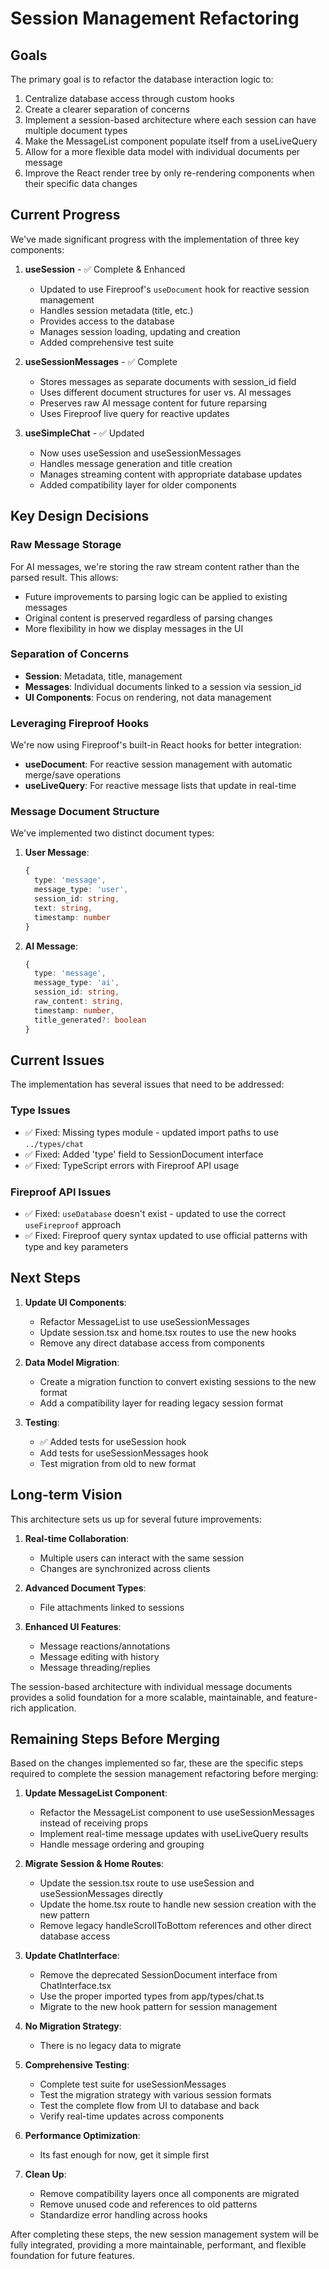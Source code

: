 # Session Management Refactoring

## Goals

The primary goal is to refactor the database interaction logic to:

1. Centralize database access through custom hooks
2. Create a clearer separation of concerns
3. Implement a session-based architecture where each session can have multiple document types
4. Make the MessageList component populate itself from a useLiveQuery
5. Allow for a more flexible data model with individual documents per message
6. Improve the React render tree by only re-rendering components when their specific data changes

## Current Progress

We've made significant progress with the implementation of three key components:

1. **useSession** - ✅ Complete & Enhanced
   - Updated to use Fireproof's `useDocument` hook for reactive session management
   - Handles session metadata (title, etc.)
   - Provides access to the database
   - Manages session loading, updating and creation
   - Added comprehensive test suite

2. **useSessionMessages** - ✅ Complete
   - Stores messages as separate documents with session_id field
   - Uses different document structures for user vs. AI messages
   - Preserves raw AI message content for future reparsing
   - Uses Fireproof live query for reactive updates

3. **useSimpleChat** - ✅ Updated
   - Now uses useSession and useSessionMessages
   - Handles message generation and title creation
   - Manages streaming content with appropriate database updates
   - Added compatibility layer for older components

## Key Design Decisions

### Raw Message Storage
For AI messages, we're storing the raw stream content rather than the parsed result. This allows:
- Future improvements to parsing logic can be applied to existing messages
- Original content is preserved regardless of parsing changes
- More flexibility in how we display messages in the UI

### Separation of Concerns
- **Session**: Metadata, title, management
- **Messages**: Individual documents linked to a session via session_id
- **UI Components**: Focus on rendering, not data management

### Leveraging Fireproof Hooks
We're now using Fireproof's built-in React hooks for better integration:
- **useDocument**: For reactive session management with automatic merge/save operations
- **useLiveQuery**: For reactive message lists that update in real-time

### Message Document Structure
We've implemented two distinct document types:
1. **User Message**:
   ```typescript
   {
     type: 'message',
     message_type: 'user',
     session_id: string,
     text: string,
     timestamp: number
   }
   ```

2. **AI Message**:
   ```typescript
   {
     type: 'message',
     message_type: 'ai',
     session_id: string,
     raw_content: string,
     timestamp: number,
     title_generated?: boolean
   }
   ```

## Current Issues

The implementation has several issues that need to be addressed:

### Type Issues
- ✅ Fixed: Missing types module - updated import paths to use `../types/chat` 
- ✅ Fixed: Added 'type' field to SessionDocument interface
- ✅ Fixed: TypeScript errors with Fireproof API usage 

### Fireproof API Issues
- ✅ Fixed: `useDatabase` doesn't exist - updated to use the correct `useFireproof` approach
- ✅ Fixed: Fireproof query syntax updated to use official patterns with type and key parameters

## Next Steps

1. **Update UI Components**:
   - Refactor MessageList to use useSessionMessages
   - Update session.tsx and home.tsx routes to use the new hooks
   - Remove any direct database access from components

2. **Data Model Migration**:
   - Create a migration function to convert existing sessions to the new format
   - Add a compatibility layer for reading legacy session format

3. **Testing**:
   - ✅ Added tests for useSession hook
   - Add tests for useSessionMessages hook
   - Test migration from old to new format


## Long-term Vision

This architecture sets us up for several future improvements:

1. **Real-time Collaboration**:
   - Multiple users can interact with the same session
   - Changes are synchronized across clients

2. **Advanced Document Types**:
   - File attachments linked to sessions
 
3. **Enhanced UI Features**:
   - Message reactions/annotations
   - Message editing with history
   - Message threading/replies

The session-based architecture with individual message documents provides a solid foundation for a more scalable, maintainable, and feature-rich application.

## Remaining Steps Before Merging

Based on the changes implemented so far, these are the specific steps required to complete the session management refactoring before merging:

1. **Update MessageList Component**:
   - Refactor the MessageList component to use useSessionMessages instead of receiving props
   - Implement real-time message updates with useLiveQuery results
   - Handle message ordering and grouping

2. **Migrate Session & Home Routes**:
   - Update the session.tsx route to use useSession and useSessionMessages directly
   - Update the home.tsx route to handle new session creation with the new pattern
   - Remove legacy handleScrollToBottom references and other direct database access

3. **Update ChatInterface**:
   - Remove the deprecated SessionDocument interface from ChatInterface.tsx
   - Use the proper imported types from app/types/chat.ts
   - Migrate to the new hook pattern for session management

4. **No Migration Strategy**:
   - There is no legacy data to migrate

5. **Comprehensive Testing**:
   - Complete test suite for useSessionMessages
   - Test the migration strategy with various session formats
   - Test the complete flow from UI to database and back
   - Verify real-time updates across components

6. **Performance Optimization**:
   - Its fast enough for now, get it simple first

8. **Clean Up**:
   - Remove compatibility layers once all components are migrated
   - Remove unused code and references to old patterns
   - Standardize error handling across hooks

After completing these steps, the new session management system will be fully integrated, providing a more maintainable, performant, and flexible foundation for future features.


